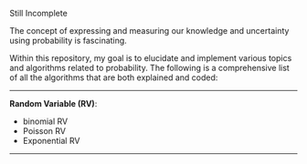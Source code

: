 Still Incomplete


The concept of expressing and measuring our knowledge and uncertainty using probability is fascinating.

Within this repository, my goal is to elucidate and implement various topics and algorithms related to probability. The following is a comprehensive list of all the algorithms that are both explained and coded:

---------------------------------------------------------------------------------------------------
**Random Variable (RV)**:
- binomial RV
- Poisson RV
- Exponential RV
---------------------------------------------------------------------------------------------------
  
